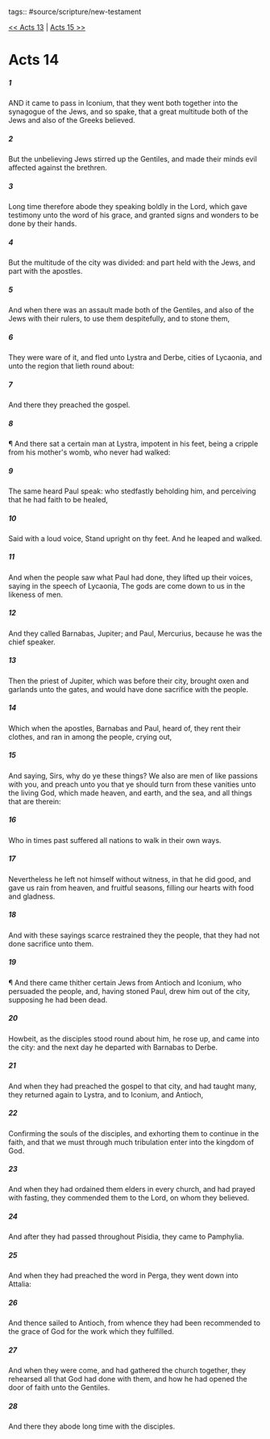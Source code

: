 tags:: #source/scripture/new-testament

[<< Acts 13](/new-testament/05_Acts/Acts_13.md) | [Acts 15 >>](/new-testament/05_Acts/Acts_15.md)

# Acts 14

##### 1

AND it came to pass in Iconium, that they went both together into the synagogue of the Jews, and so spake, that a great multitude both of the Jews and also of the Greeks believed.

##### 2

But the unbelieving Jews stirred up the Gentiles, and made their minds evil affected against the brethren.

##### 3

Long time therefore abode they speaking boldly in the Lord, which gave testimony unto the word of his grace, and granted signs and wonders to be done by their hands.

##### 4

But the multitude of the city was divided: and part held with the Jews, and part with the apostles.

##### 5

And when there was an assault made both of the Gentiles, and also of the Jews with their rulers, to use them despitefully, and to stone them,

##### 6

They were ware of it, and fled unto Lystra and Derbe, cities of Lycaonia, and unto the region that lieth round about:

##### 7

And there they preached the gospel.

##### 8

¶ And there sat a certain man at Lystra, impotent in his feet, being a cripple from his mother's womb, who never had walked:

##### 9

The same heard Paul speak: who stedfastly beholding him, and perceiving that he had faith to be healed,

##### 10

Said with a loud voice, Stand upright on thy feet. And he leaped and walked.

##### 11

And when the people saw what Paul had done, they lifted up their voices, saying in the speech of Lycaonia, The gods are come down to us in the likeness of men.

##### 12

And they called Barnabas, Jupiter; and Paul, Mercurius, because he was the chief speaker.

##### 13

Then the priest of Jupiter, which was before their city, brought oxen and garlands unto the gates, and would have done sacrifice with the people.

##### 14

Which when the apostles, Barnabas and Paul, heard of, they rent their clothes, and ran in among the people, crying out,

##### 15

And saying, Sirs, why do ye these things? We also are men of like passions with you, and preach unto you that ye should turn from these vanities unto the living God, which made heaven, and earth, and the sea, and all things that are therein:

##### 16

Who in times past suffered all nations to walk in their own ways.

##### 17

Nevertheless he left not himself without witness, in that he did good, and gave us rain from heaven, and fruitful seasons, filling our hearts with food and gladness.

##### 18

And with these sayings scarce restrained they the people, that they had not done sacrifice unto them.

##### 19

¶ And there came thither certain Jews from Antioch and Iconium, who persuaded the people, and, having stoned Paul, drew him out of the city, supposing he had been dead.

##### 20

Howbeit, as the disciples stood round about him, he rose up, and came into the city: and the next day he departed with Barnabas to Derbe.

##### 21

And when they had preached the gospel to that city, and had taught many, they returned again to Lystra, and to Iconium, and Antioch,

##### 22

Confirming the souls of the disciples, and exhorting them to continue in the faith, and that we must through much tribulation enter into the kingdom of God.

##### 23

And when they had ordained them elders in every church, and had prayed with fasting, they commended them to the Lord, on whom they believed.

##### 24

And after they had passed throughout Pisidia, they came to Pamphylia.

##### 25

And when they had preached the word in Perga, they went down into Attalia:

##### 26

And thence sailed to Antioch, from whence they had been recommended to the grace of God for the work which they fulfilled.

##### 27

And when they were come, and had gathered the church together, they rehearsed all that God had done with them, and how he had opened the door of faith unto the Gentiles.

##### 28

And there they abode long time with the disciples.
